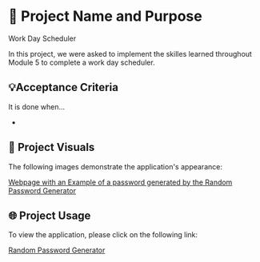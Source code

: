 # 📛 Project Name and Purpose
Work Day Scheduler

In this project, we were asked to implement the skilles learned throughout Module 5 to complete a work day scheduler. 

## 💡Acceptance Criteria

It is done when...

* 


## 👀 Project Visuals
The following images demonstrate the application's appearance: 

[Webpage with an Example of a password generated by the Random Password Generator](./Assets/images/password_generator_screenshot.jpg)

## 🌐 Project Usage
To view the application, please click on the following link: 

[Random Password Generator](https://yvettesalinas.github.io/random-password-generator/)


